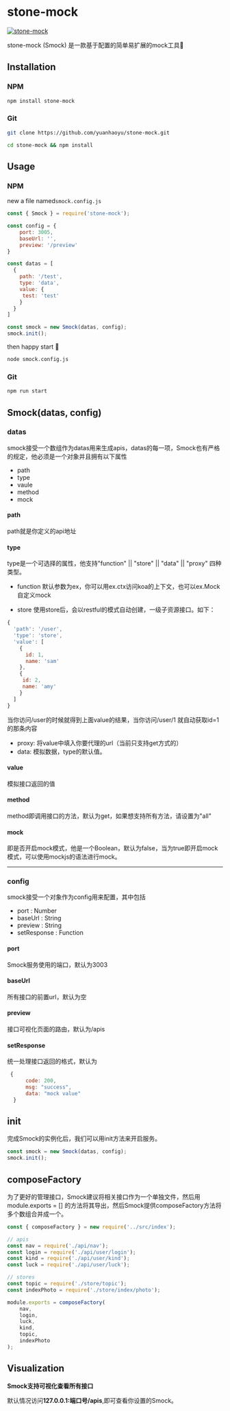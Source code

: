 # stone-mock
[![stone-mock](https://img.shields.io/badge/stone--mock-v2.0.0-orange.svg)](https://www.npmjs.com/package/stone-mock)

stone-mock (Smock) 是一款基于配置的简单易扩展的mock工具🔧 

##  Installation

### NPM


```bash
npm install stone-mock
```

### Git

```bash
git clone https://github.com/yuanhaoyu/stone-mock.git

cd stone-mock && npm install

```


## Usage

### NPM

new a file named<code>smock.config.js</code>

```javascript
const { Smock } = require('stone-mock');

const config = {
    port: 3005,
    baseUrl: '',
    preview: '/preview'
}

const datas = [
  {
    path: '/test',
    type: 'data',
    value: {
     test: 'test'
    }
  }
]

const smock = new Smock(datas, config);
smock.init();
```

then happy start 🚗

```bash
node smock.config.js
```
### Git

```bash
npm run start
```

## Smock(datas, config)


### datas

smock接受一个数组作为datas用来生成apis，datas的每一项，Smock也有严格的规定，他必须是一个对象并且拥有以下属性

- path
- type
- vaule
- method
- mock

#### path
path就是你定义的api地址

#### type
type是一个可选择的属性，他支持"function" || "store" || "data" || "proxy" 四种类型。

- function 默认参数为ex，你可以用ex.ctx访问koa的上下文，也可以ex.Mock自定义mock

- store 使用store后，会以restful的模式自动创建，一级子资源接口。如下：

```javascript
{
  'path': '/user',
  'type': 'store',
  'value': [
    {
      id: 1,
      name: 'sam'
    },
    {
     id: 2,
     name: 'amy'
    }
  ]
}
```
当你访问/user的时候就得到上面value的结果，当你访问/user/1 就自动获取id=1的那条内容

- proxy: 将value中填入你要代理的url（当前只支持get方式的）
- data: 模拟数据，type的默认值。

#### value
模拟接口返回的值

#### method
method即调用接口的方法，默认为get，如果想支持所有方法，请设置为"all"

#### mock
即是否开启mock模式，他是一个Boolean，默认为false，当为true即开启mock模式，可以使用mockjs的语法进行mock。

---

### config

smock接受一个对象作为config用来配置，其中包括

- port : Number 
- baseUrl : String 
- preview : String 
- setResponse : Function

#### port
Smock服务使用的端口，默认为3003

#### baseUrl
所有接口的前置url，默认为空

#### preview
接口可视化页面的路由，默认为/apis

#### setResponse
统一处理接口返回的格式，默认为

```javascript
 {
      code: 200,
      msg: "success",
      data: "mock value"
  }
```

## init
完成Smock的实例化后，我们可以用init方法来开启服务。

```javascript
const smock = new Smock(datas, config);
smock.init();
```

## composeFactory
为了更好的管理接口，Smock建议将相关接口作为一个单独文件，然后用module.exports = [] 的方法将其导出，然后Smock提供composeFactory方法将多个数组合并成一个。


```javascript
const { composeFactory } = new require('../src/index');

// apis
const nav = require('./api/nav');
const login = require('./api/user/login');
const kind = require('./api/user/kind');
const luck = require('./api/user/luck');

// stores
const topic = require('./store/topic');
const indexPhoto = require('./store/index/photo');

module.exports = composeFactory(
    nav,
    login,
    luck,
    kind,
    topic,
    indexPhoto
);
```

## Visualization
**Smock支持可视化查看所有接口**

默认情况访问**127.0.0.1:端口号/apis**,即可查看你设置的Smock。

